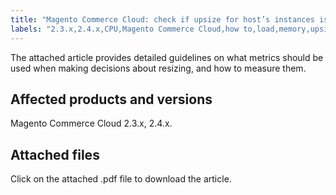 ```yaml
---
title: "Magento Commerce Cloud: check if upsize for host’s instances is needed"
labels: "2.3.x,2.4.x,CPU,Magento Commerce Cloud,how to,load,memory,upsize"
---
```


The attached article provides detailed guidelines on what metrics should be used when making decisions about resizing, and how to measure them.

## Affected products and versions

Magento Commerce Cloud 2.3.x, 2.4.x.

## Attached files

Click on the attached .pdf file to download the article.